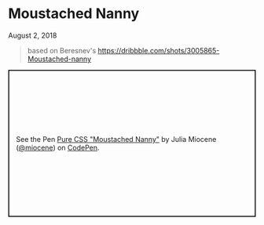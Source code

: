 # Moustached Nanny

August 2, 2018

> based on Beresnev's https://dribbble.com/shots/3005865-Moustached-nanny

<p class="codepen" data-height="300" data-default-tab="result" data-slug-hash="mjLPVp" data-user="miocene" style="height: 300px; box-sizing: border-box; display: flex; align-items: center; justify-content: center; border: 2px solid; margin: 1em 0; padding: 1em;">
  <span>See the Pen <a href="https://codepen.io/miocene/pen/mjLPVp">
  Pure CSS &quot;Moustached Nanny&quot;</a> by Julia Miocene (<a href="https://codepen.io/miocene">@miocene</a>)
  on <a href="https://codepen.io">CodePen</a>.</span>
</p>
<script async src="https://cpwebassets.codepen.io/assets/embed/ei.js"></script>